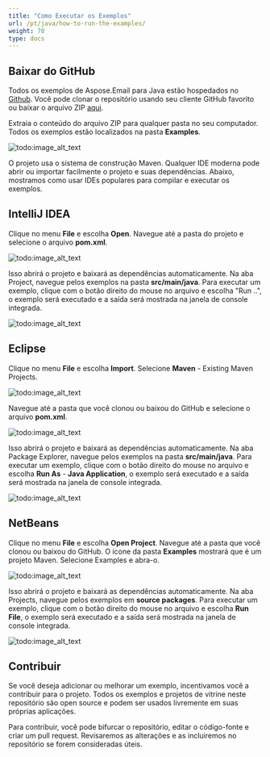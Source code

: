 ```yaml
---
title: "Como Executar os Exemplos"
url: /pt/java/how-to-run-the-examples/
weight: 70
type: docs
---
```


## **Baixar do GitHub**
Todos os exemplos de Aspose.Email para Java estão hospedados no [Github](https://github.com/aspose-email/Aspose.Email-for-Java). Você pode clonar o repositório usando seu cliente GitHub favorito ou baixar o arquivo ZIP [aqui](https://github.com/aspose-email/Aspose.Email-for-Java/archive/master.zip).

Extraia o conteúdo do arquivo ZIP para qualquer pasta no seu computador. Todos os exemplos estão localizados na pasta **Examples**.

![todo:image_alt_text](https://i.imgur.com/WsQ2wrb.png)

O projeto usa o sistema de construção Maven. Qualquer IDE moderna pode abrir ou importar facilmente o projeto e suas dependências. Abaixo, mostramos como usar IDEs populares para compilar e executar os exemplos.
## **IntelliJ IDEA**
Clique no menu **File** e escolha **Open**. Navegue até a pasta do projeto e selecione o arquivo **pom.xml**.

![todo:image_alt_text](https://i.imgur.com/wlAMRKS.png)

Isso abrirá o projeto e baixará as dependências automaticamente. Na aba Project, navegue pelos exemplos na pasta **src/main/java**. Para executar um exemplo, clique com o botão direito do mouse no arquivo e escolha "Run ..", o exemplo será executado e a saída será mostrada na janela de console integrada.

![todo:image_alt_text](https://i.imgur.com/hILidzG.png)
## **Eclipse**
Clique no menu **File** e escolha **Import**. Selecione **Maven** - Existing Maven Projects.

![todo:image_alt_text](https://i.imgur.com/nReoOb7.png)

Navegue até a pasta que você clonou ou baixou do GitHub e selecione o arquivo **pom.xml**.

![todo:image_alt_text](https://i.imgur.com/l1SQjhM.png)

Isso abrirá o projeto e baixará as dependências automaticamente. Na aba Package Explorer, navegue pelos exemplos na pasta **src/main/java**. Para executar um exemplo, clique com o botão direito do mouse no arquivo e escolha **Run As** - **Java Application**, o exemplo será executado e a saída será mostrada na janela de console integrada.

![todo:image_alt_text](https://i.imgur.com/StSdz5i.png)
## **NetBeans**
Clique no menu **File** e escolha **Open Project**. Navegue até a pasta que você clonou ou baixou do GitHub. O ícone da pasta **Examples** mostrará que é um projeto Maven. Selecione Examples e abra-o.

![todo:image_alt_text](https://i.imgur.com/RXUgKjP.png)

Isso abrirá o projeto e baixará as dependências automaticamente. Na aba Projects, navegue pelos exemplos em **source packages**. Para executar um exemplo, clique com o botão direito do mouse no arquivo e escolha **Run File**, o exemplo será executado e a saída será mostrada na janela de console integrada.

![todo:image_alt_text](https://i.imgur.com/Gc8luWX.png)
## **Contribuir**
Se você deseja adicionar ou melhorar um exemplo, incentivamos você a contribuir para o projeto. Todos os exemplos e projetos de vitrine neste repositório são open source e podem ser usados livremente em suas próprias aplicações.

Para contribuir, você pode bifurcar o repositório, editar o código-fonte e criar um pull request. Revisaremos as alterações e as incluiremos no repositório se forem consideradas úteis.